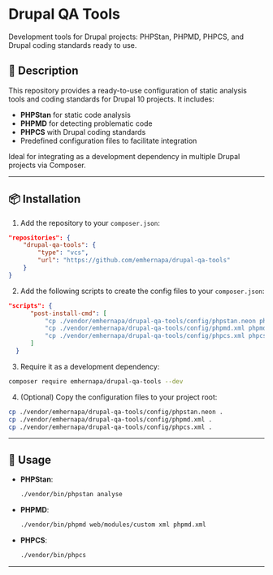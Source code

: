 # Drupal QA Tools

Development tools for Drupal projects: PHPStan, PHPMD, PHPCS, and Drupal coding standards ready to use.

## 🧠 Description

This repository provides a ready-to-use configuration of static analysis tools and coding standards for Drupal 10 projects. It includes:

- **PHPStan** for static code analysis  
- **PHPMD** for detecting problematic code  
- **PHPCS** with Drupal coding standards  
- Predefined configuration files to facilitate integration  

Ideal for integrating as a development dependency in multiple Drupal projects via Composer.

---

## 📦 Installation

1. Add the repository to your `composer.json`:

```json
"repositories": {
    "drupal-qa-tools": {
        "type": "vcs",
        "url": "https://github.com/emhernapa/drupal-qa-tools"
    }
}
```

2. Add the following scripts to create the config files to your `composer.json`:

```json
"scripts": {
      "post-install-cmd": [
          "cp ./vendor/emhernapa/drupal-qa-tools/config/phpstan.neon phpstan.neon",
          "cp ./vendor/emhernapa/drupal-qa-tools/config/phpmd.xml phpmd.xml",
          "cp ./vendor/emhernapa/drupal-qa-tools/config/phpcs.xml phpcs.xml"
      ]
  }
```

3. Require it as a development dependency:

```bash
composer require emhernapa/drupal-qa-tools --dev
```

4. (Optional) Copy the configuration files to your project root:

```bash
cp ./vendor/emhernapa/drupal-qa-tools/config/phpstan.neon .
cp ./vendor/emhernapa/drupal-qa-tools/config/phpmd.xml .
cp ./vendor/emhernapa/drupal-qa-tools/config/phpcs.xml .
```

---

## 🚀 Usage

- **PHPStan**:
  ```bash
  ./vendor/bin/phpstan analyse
  ```

- **PHPMD**:
  ```bash
  ./vendor/bin/phpmd web/modules/custom xml phpmd.xml
  ```

- **PHPCS**:
  ```bash
  ./vendor/bin/phpcs
  ```

---
